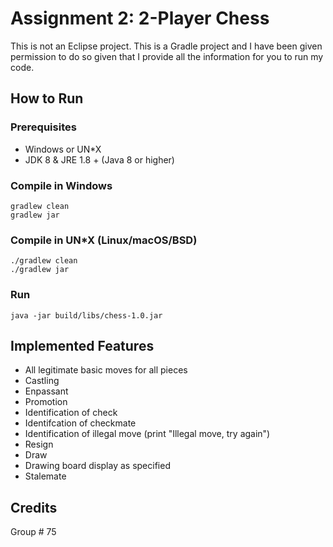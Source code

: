 # Assignment 2: 2-Player Chess

This is not an Eclipse project. This is a Gradle project and I have been given permission to do so given that I provide all the information for you to run my code.

## How to Run

### Prerequisites

* Windows or UN*X
* JDK 8 & JRE 1.8 + (Java 8 or higher)

### Compile in Windows

    gradlew clean
    gradlew jar
    
### Compile in UN*X (Linux/macOS/BSD)

    ./gradlew clean
    ./gradlew jar

### Run

    java -jar build/libs/chess-1.0.jar

## Implemented Features

* All legitimate basic moves for all pieces
* Castling
* Enpassant
* Promotion
* Identification of check
* Identifcation of checkmate
* Identification of illegal move (print "Illegal move, try again")
* Resign
* Draw
* Drawing board display as specified
* Stalemate

## Credits

Group # 75
